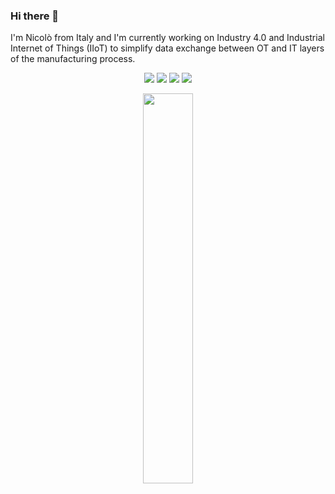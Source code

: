 ### Hi there 👋
I'm Nicolò from Italy and I'm currently working on Industry 4.0 and Industrial Internet of Things (IIoT) to simplify data exchange between OT and IT layers of the manufacturing process.

<p align="center">     
  <a href="https://www.linkedin.com/in/nicolo-toscani"><img src="https://img.shields.io/badge/LinkedIn-0077B5?style=for-the-badge&logo=linkedin&logoColor=white"></a>
   <a href="https://twitter.com/ToscaniNicolo"><img src="https://img.shields.io/badge/twitter-%231DA1F2.svg?&style=for-the-badge&logo=twitter&logoColor=white"></a>
     <a href="https://www.instagram.com/nicolo_toscani"><img src="https://img.shields.io/badge/Instagram-E4405F?style=for-the-badge&logo=instagram&logoColor=white"></a>
<a href="mailto:toscani.nicolo90@gmail.com"><img src="https://img.shields.io/badge/Gmail-D14836?style=for-the-badge&logo=gmail&logoColor=white"></a>
</p>

<p align="center">
 <img src="https://media.giphy.com/media/S6CCUz7PfIQen90pQI/giphy.gif" width=40% />
<!--  <img src="https://media.giphy.com/media/YrZECW1GgBkqat6F0B/giphy.gif" width=40% /> -->
</p>
   
<!--
  <a href="#"><img alt="Nicolo's Github Stats" src="https://github-readme-stats.vercel.app/api?username=NicoloToscani" /></a>
  <a href="#"><img alt="Nicolo's Github Langs Stats" src="https://github-readme-stats.vercel.app/api/top-langs/?username=NicoloToscani&layout=compact" /></a>
-->

<!--
<p align="center">
    <img src="https://komarev.com/ghpvc/?username=NicoloToscani&style=flat-square&color=blue" alt=""/>
</p>
-->

    


<!--
**NicoloToscani/NicoloToscani** is a ✨ _special_ ✨ repository because its `README.md` (this file) appears on your GitHub profile.

Here are some ideas to get you started:

- 🔭 I’m currently working on ...
- 🌱 I’m currently learning ...
- 👯 I’m looking to collaborate on ...
- 🤔 I’m looking for help with ...
- 💬 Ask me about ...
- 📫 How to reach me: ...
- 😄 Pronouns: ...
- ⚡ Fun fact: ...
-->
